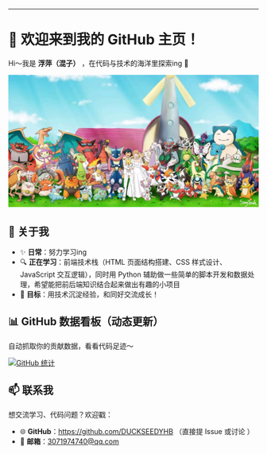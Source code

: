 

---

# 👋 欢迎来到我的 GitHub 主页！  

Hi～我是 **浮萍（混子）** ，在代码与技术的海洋里探索ing 🌊  

<!-- 宝可梦主题图片，可替换为你上传后的实际链接 -->
![宝可梦全家福](https://github.com/DUCKSEEDYHB/DUCKSEEDYHB/blob/main/pokemon-group.png.jpg)  
  


## 🚀 关于我  
- ✨ **日常**：努力学习ing  
- 🔍 **正在学习**：前端技术栈（HTML 页面结构搭建、CSS 样式设计、JavaScript 交互逻辑），同时用 Python 辅助做一些简单的脚本开发和数据处理，希望能把前后端知识结合起来做出有趣的小项目  
- 🌟 **目标**：用技术沉淀经验，和同好交流成长！  


## 📊 GitHub 数据看板（动态更新）  
自动抓取你的贡献数据，看看代码足迹～  

[![GitHub 统计](https://github-readme-stats.vercel.app/api?username=DUCKSEEDYHB&show_icons=true&theme=tokyonight)](https://github.com/DUCKSEEDYHB)  


## 📫 联系我  
想交流学习、代码问题？欢迎戳：  
- 🌐 **GitHub**：https://github.com/DUCKSEEDYHB （直接提 Issue 或讨论 ）  
- 📧 **邮箱**：3071974740@qq.com  


